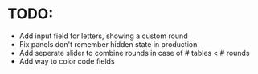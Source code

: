 
# TODO:

 - Add input field for letters, showing a custom round
 - Fix panels don't remember hidden state in production
 - Add seperate slider to combine rounds in case of # tables < # rounds
 - Add way to color code fields
 